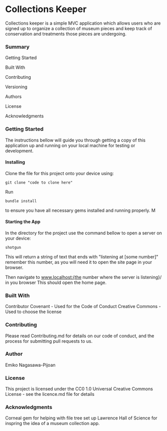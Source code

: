 # Collections Keeper

Collections keeper is a simple MVC application which allows users who are signed up to organize a collection of museum pieces and keep track of conservation and treatments those pieces are undergoing.


### Summary

Getting Started

Built With

Contributing

Versioning

Authors

License

Acknowledgments


### Getting Started

The instructions bellow will guide you through getting a copy of this application up and running on your local machine for testing or development.

#### Installing

Clone the file for this project onto your device using:
```
git clone "code to clone here"
```


Run 
```
bundle install
``` 
to ensure you have all necessary gems installed and running properly. M

#### Starting the App
In the directory for the project use the command bellow to open a server on your device:
```
shotgun
```
This will return a string of text that ends with "listening at [some number]"
remember this number, as you will need it to open the site page in your  browser.

Then navigate to www.localhost:{the number where the server is listening}/ in you browser
This should open the home page. 

### Built With

Contributor Covenant - Used for the Code of Conduct
Creative Commons - Used to choose the license


### Contributing
Please read Contributing.md for details on our code of conduct, and the process for submitting pull requests to us.


### Author
Emiko Nagasawa-Pijoan


### License
This project is licensed under the CC0 1.0 Universal Creative Commons License - see the licence.md file for details


### Acknowledgments
Corneal gem for helping with file tree set up
Lawrence Hall of Science for inspring the idea of a museum collection app.

